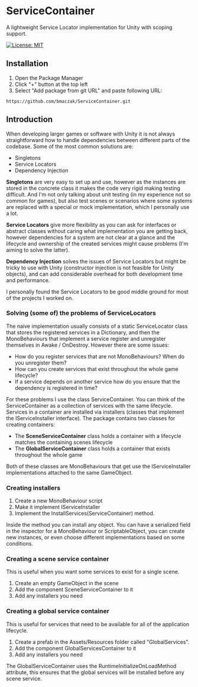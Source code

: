 # ServiceContainer
A lightweight Service Locator implementation for Unity with scoping support.

[![License: MIT](https://img.shields.io/badge/License-MIT-brightgreen.svg)](https://github.com/bmaczak/ServiceContainer/blob/main/LICENSE)

## Installation

1. Open the Package Manager
2. Click "+" button at the top left
3. Select "Add package from git URL" and paste following URL:

`https://github.com/bmaczak/ServiceContainer.git`

## Introduction

When developing larger games or software with Unity it is not always straightforward how to handle dependencies between different parts of the codebase. Some of the most common solutions are:

- Singletons
- Service Locators
- Dependency Injection

**Singletons** are very easy to set up and use, however as the instances are stored in the concrete class it makes the code very rigid making testing difficult. And I'm not only talking about unit testing (in my experience not so common for games), but also test scenes or scenarios where some systems are replaced with a special or mock implementation, which I personally use a lot.

**Service Locators** give more flexibility as you can ask for interfaces or abstract classes without caring what implementation you are getting back, however dependencies for a system are not clear at a glance and the lifecycle and ownership of the created services might cause problems (I'm aiming to solve the latter).

**Dependency Injection** solves the issues of Service Locators but might be tricky to use with Unity (constructor injection is not feasible for Unity objects), and can add considerable overhead for both development time and performance.

I personally found the Service Locators to be good middle ground for most of the projects I worked on.

### Solving (some of) the problems of ServiceLocators
The naive implementation usually consists of a static ServiceLocator class that stores the registered services in a Dictionary, and then the MonoBehaviours that implement a service register and unregister themselves in Awake / OnDestroy. However there are some issues:
- How do you register services that are not MonoBehaviours? When do you unregister them?
- How can you create services that exist throughout the whole game lifecycle?
- If a service depends on another service how do you ensure that the dependency is registered in time?

For these problems I use the class ServiceContainer.
You can think of the ServiceContainer as a collection of services with the same lifecycle.
Services in a container are installed via installers (classes that implement the IServiceInstaller interface).
The package contains two classes for creating containers:
- The **SceneServiceContainer** class holds a container with a lifecycle matches the containing scenes lifecycle
- The **GlobalServiceContainer** class holds a container that exists throughout the whole game

Both of these classes are MonoBehaviours that get use the IServiceInstaller implementations attached to the same GameObject.

### Creating installers
1. Create a new MonoBehaviour script
2. Make it implement IServiceInstaller
3. Implement the InstallServices(ServiceContainer) method.

Inside the method you can install any object. You can have a serialized field in the inspector for a MonoBehaviour or ScriptableObject, you can create new instances, or even choose different implementations based on some conditions.

### Creating a scene service container
This is useful when you want some services to exist for a single scene.
1. Create an empty GameObject in the scene
2. Add the component SceneServiceContainer to it
3. Add any installers you need

### Creating a global service container
This is useful for services that need to be available for all of the application lifecycle.
1. Create a prefab in the Assets/Resources folder called "GlobalServices".
2. Add the component GlobalServicesContainer to it
3. Add any installers you need

The GlobalServiceContainer uses the RuntimeInitializeOnLoadMethod attribute, this ensures that the global services will be installed before any scene service.